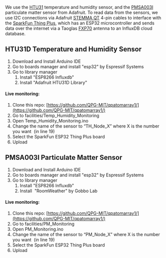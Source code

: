 We use the [HTU31](https://www.adafruit.com/product/4832) temperature and humidity sensor, and the [PMSA003I](https://www.adafruit.com/product/4632) particulate matter sensor from Adafruit. To read data from the sensors, we use I2C connections via Adafruit [STEMMA QT](https://www.adafruit.com/product/4210) 4-pin cables to interface with the [SparkFun Thing Plus](https://www.sparkfun.com/sparkfun-thing-plus-esp32-wroom-u-fl.html), which has an ESP32 microcontroller and sends data over the internet via a Taoglas [FXP70](https://www.taoglas.com/product/freedom-fxp70-2-4ghz-flex-pcb-antenna/) antenna to an InfluxDB cloud database.

## HTU31D Temperature and Humidity Sensor

1. Download and Install Arduino IDE
2. Go to boards manager and install "esp32" by Espressif Systems
3. Go to library manager
	1. Install "ESP8266 Influxdb"
	2. Install "Adafruit HTU31D Library"
#### Live monitoring:

1. Clone this repo: [https://github.com/QPG-MIT/qpatomarray1/](https://github.com/QPG-MIT/qpatomarray1/)
2. Go to facilities/Temp_Humidity_Monitoring
3. Open Temp_Humidity_Monitoring.ino
4. Change the name of the sensor to “TH_Node_X” where X is the number you want  (in line 19)
5. Select the SparkFun ESP32 Thing Plus board
6. Upload    

## PMSA003I Particulate Matter Sensor

1. Download and Install Arduino IDE
2. Go to boards manager and install "esp32" by Espressif Systems
3. Go to library manager
	1. Install "ESP8266 Influxdb"
	2. Install  "RoomWeather" by Gobbo Lab
#### Live monitoring:

1. Clone this repo: [https://github.com/QPG-MIT/qpatomarray1/](https://github.com/QPG-MIT/qpatomarray1/)
2. Go to facilities/PM_Monitoring
3. Open PM_Monitoring.ino
4. Change the name of the sensor to “PM_Node_X” where X is the number you want  (in line 19)
5. Select the SparkFun ESP32 Thing Plus board
6. Upload
